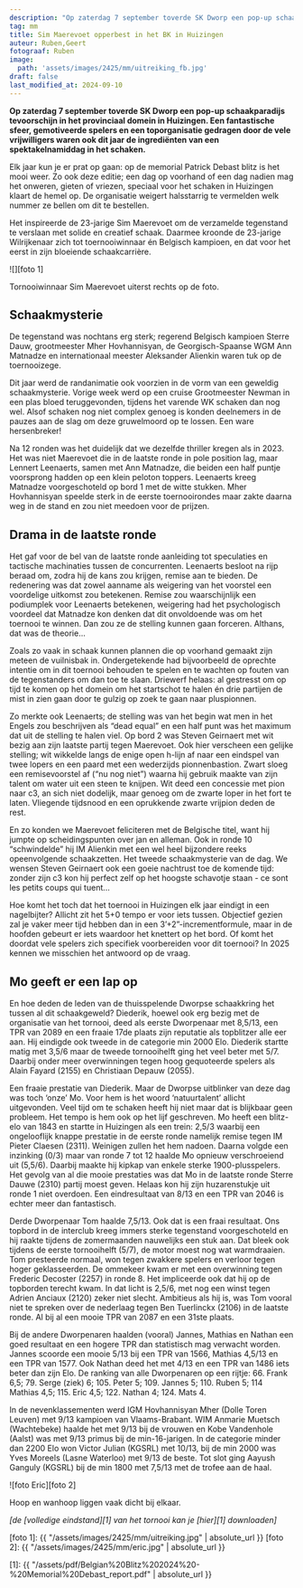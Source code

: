 ```yaml
---
description: "Op zaterdag 7 september toverde SK Dworp een pop-up schaakparadijs tevoorschijn in het provinciaal domein in Huizingen."
tag: mm
title: Sim Maerevoet opperbest in het BK in Huizingen
auteur: Ruben,Geert
fotograaf: Ruben
image:
  path: 'assets/images/2425/mm/uitreiking_fb.jpg'
draft: false
last_modified_at: 2024-09-10
---
```

**Op zaterdag 7 september toverde SK Dworp een pop-up schaakparadijs tevoorschijn in het provinciaal domein in Huizingen. Een fantastische sfeer, gemotiveerde spelers en een toporganisatie gedragen door de vele vrijwilligers waren ook dit jaar de ingrediënten van een spektakelnamiddag in het schaken.**<!--more-->

Elk jaar kun je er prat op gaan: op de memorial Patrick Debast blitz is het mooi weer. Zo ook deze editie; een dag op voorhand of een dag nadien mag het onweren, gieten of vriezen, speciaal voor het schaken in Huizingen klaart de hemel op. De organisatie weigert halsstarrig te vermelden welk nummer ze bellen om dit te bestellen.

Het inspireerde de 23-jarige Sim Maerevoet om de verzamelde tegenstand te verslaan met solide en creatief schaak. Daarmee kroonde de 23-jarige Wilrijkenaar zich tot toernooiwinnaar én Belgisch kampioen, en dat voor het eerst in zijn bloeiende schaakcarrière.

![][foto 1]

Tornooiwinnaar Sim Maerevoet uiterst rechts op de foto.

## Schaakmysterie

De tegenstand was nochtans erg sterk; regerend Belgisch kampioen Sterre Dauw, grootmeester Mher Hovhannisyan,  de Georgisch-Spaanse WGM Ann Matnadze en internationaal meester Aleksander Alienkin waren tuk op de toernooizege.

Dit jaar werd de randanimatie ook voorzien in de vorm van een geweldig schaakmysterie. Vorige week werd op een cruise Grootmeester Newman in een plas bloed teruggevonden, tijdens het varende WK schaken dan nog wel. Alsof schaken nog niet complex genoeg is konden deelnemers in de pauzes aan de slag om deze gruwelmoord op te lossen. Een ware hersenbreker!

Na 12 ronden was het duidelijk dat we dezelfde thriller kregen als in 2023. Het was niet Maerevoet die in de laatste ronde in pole position lag, maar Lennert Leenaerts, samen met Ann Matnadze, die beiden een half puntje voorsprong hadden op een klein peloton toppers. Leenaerts kreeg Matnadze voorgeschoteld op bord 1 met de witte stukken. Mher Hovhannisyan speelde sterk in de eerste toernooirondes maar zakte daarna weg in de stand en zou niet meedoen voor de prijzen.

## Drama in de laatste ronde

Het gaf voor de bel van de laatste ronde aanleiding tot speculaties en tactische machinaties tussen de concurrenten. Leenaerts besloot na rijp beraad om, zodra hij de kans zou krijgen, remise aan te bieden. De redenering was dat zowel aanname als weigering van het voorstel een voordelige uitkomst zou betekenen. Remise zou waarschijnlijk een podiumplek voor Leenaerts betekenen, weigering had het psychologisch voordeel dat Matnadze kon denken dat dit onvoldoende was om het toernooi te winnen. Dan zou ze de stelling kunnen gaan forceren. Althans, dat was de theorie...

Zoals zo vaak in schaak kunnen plannen die op voorhand gemaakt zijn meteen de vuilnisbak in. Ondergetekende had bijvoorbeeld de oprechte intentie om in dit toernooi behouden te spelen en te wachten op fouten van de tegenstanders om dan toe te slaan. Driewerf helaas: al gestresst om op tijd te komen op het domein om het startschot te halen én drie partijen de mist in zien gaan door te gulzig op zoek te gaan naar pluspionnen.

Zo merkte ook Leenaerts; de stelling was van het begin wat men in het Engels zou beschrijven als “dead equal” en een half punt was het maximum dat uit de stelling te halen viel. Op bord 2 was Steven Geirnaert met wit bezig aan zijn laatste partij tegen Maerevoet. Ook hier verscheen een gelijke stelling; wit wikkelde langs de enige open h-lijn af naar een eindspel van twee lopers en een paard met een wederzijds pionnenbastion. Zwart sloeg een remisevoorstel af (“nu nog niet”) waarna hij gebruik maakte van zijn talent om water uit een steen te knijpen. Wit deed een concessie met pion naar c3, an sich niet dodelijk, maar genoeg om de zwarte loper in het fort te laten. Vliegende tijdsnood en een oprukkende zwarte vrijpion deden de rest. 

En zo konden we Maerevoet feliciteren met de Belgische titel, want hij jumpte op scheidingspunten over jan en alleman. Ook in ronde 10 “schwindelde” hij IM Alienkin met een wel heel bijzondere reeks opeenvolgende schaakzetten. Het tweede schaakmysterie van de dag. We wensen Steven Geirnaert ook een goeie nachtrust toe de komende tijd: zonder zijn c3 kon hij perfect zelf op het hoogste schavotje staan -  ce sont les petits coups qui tuent... 

Hoe komt het toch dat het toernooi in Huizingen elk jaar eindigt in een nagelbijter? Allicht zit het 5+0 tempo er voor iets tussen. Objectief gezien zal je vaker meer tijd hebben dan in een 3’+2”-incrementformule, maar in de hoofden gebeurt er iets waardoor het knettert op het bord. Of komt het doordat vele spelers zich specifiek voorbereiden voor dit toernooi? In 2025 kennen we misschien het antwoord op de vraag.

## Mo geeft er een lap op

En hoe deden de leden van de thuisspelende Dworpse schaakkring het tussen al dit schaakgeweld? Diederik, hoewel ook erg bezig met de organisatie van het tornooi, deed als eerste Dworpenaar met 8,5/13, een TPR van 2089 en een fraaie 17de plaats zijn reputatie als topblitzer alle eer aan. Hij eindigde ook tweede in de categorie min 2000 Elo. Diederik startte matig met 3,5/6 maar de tweede tornooihelft ging het veel beter met 5/7. Daarbij onder meer overwinningen tegen hoog gequoteerde spelers als  Alain Fayard (2155) en Christiaan Depauw (2055).

Een fraaie prestatie van Diederik. Maar de Dworpse uitblinker van deze dag was toch ‘onze’ Mo. Voor hem is het woord ‘natuurtalent’ allicht uitgevonden. Veel tijd om te schaken heeft hij niet maar dat is blijkbaar geen probleem. Het tempo is hem ook op het lijf geschreven.  Mo heeft een blitz-elo van 1843 en startte in Huizingen als een trein: 2,5/3 waarbij een ongelooflijk knappe prestatie in de eerste ronde namelijk remise tegen IM Pieter Claesen (2311). Weinigen zullen het hem nadoen. Daarna volgde een inzinking (0/3) maar van ronde 7 tot 12 haalde Mo opnieuw verschroeiend uit (5,5/6). Daarbij maakte hij kipkap van enkele sterke 1900-plusspelers. Het gevolg van al die mooie prestaties was dat Mo in de laatste ronde Sterre Dauwe (2310) partij moest geven. Helaas kon hij zijn huzarenstukje uit ronde 1 niet overdoen. Een eindresultaat van 8/13 en een TPR van 2046 is echter meer dan fantastisch.

Derde Dworpenaar Tom haalde 7,5/13. Ook dat is een fraai resultaat. Ons topbord in de interclub kreeg immers sterke tegenstand voorgeschoteld en hij raakte tijdens de zomermaanden nauwelijks een stuk aan. Dat bleek ook tijdens de eerste tornooihelft (5/7), de motor moest nog wat warmdraaien. Tom presteerde normaal, won tegen zwakkere spelers en verloor tegen hoger geklasseerden. De ommekeer kwam er met een overwinning tegen Frederic Decoster (2257) in ronde 8. Het impliceerde ook dat hij op de topborden terecht kwam. In dat licht is  2,5/6, met nog een winst tegen Adrien Anciaux (2120) zeker niet slecht. Ambitieus als hij is, was Tom vooral niet te spreken over de nederlaag tegen Ben Tuerlinckx (2106) in de laatste ronde. Al bij al een mooie TPR van 2087 en een 31ste plaats.

Bij de andere Dworpenaren haalden (vooral) Jannes, Mathias en Nathan een goed resultaat en een hogere TPR dan statistisch mag verwacht worden. Jannes scoorde een mooie 5/13 bij een TPR van 1566, Mathias 4,5/13 en een TPR van 1577. Ook Nathan deed het met 4/13 en een TPR van 1486 iets beter dan zijn Elo. De ranking van alle Dworpenaren op een rijtje: 66. Frank 6,5; 79. Serge (ziek) 6; 105. Peter 5; 109. Jannes 5; 110. Ruben 5; 114 Mathias 4,5; 115. Eric 4,5; 122. Nathan 4; 124. Mats 4.

In de nevenklassementen werd IGM Hovhannisyan Mher (Dolle Toren Leuven) met 9/13 kampioen van Vlaams-Brabant. WIM Anmarie Muetsch (Wachtebeke) haalde het met 9/13 bij de vrouwen en Kobe Vandenhole (Aalst) was met 9/13 primus bij de min-16-jarigen.
In de categorie minder dan 2200 Elo won Victor Julian (KGSRL) met 10/13, bij de min 2000 was Yves Moreels (Lasne Waterloo) met 9/13 de beste. Tot slot ging Aayush Ganguly (KGSRL) bij de min 1800 met 7,5/13 met de trofee aan de haal.

![foto Eric][foto 2]

Hoop en wanhoop liggen vaak dicht bij elkaar.

_[de [volledige eindstand][1] van het tornooi kan je [hier][1] downloaden]_

[foto 1]: {{ "/assets/images/2425/mm/uitreiking.jpg" | absolute_url }}
[foto 2]: {{ "/assets/images/2425/mm/eric.jpg" | absolute_url }}

[1]: {{ "/assets/pdf/Belgian%20Blitz%202024%20-%20Memorial%20Debast_report.pdf" | absolute_url }}